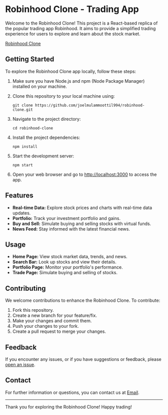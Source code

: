 # Robinhood Clone - Trading App

Welcome to the Robinhood Clone! This project is a React-based replica of the popular trading app Robinhood. It aims to provide a simplified trading experience for users to explore and learn about the stock market.

[Robinhood Clone ](https://rococo-nougat-ec2984.netlify.app)


## Getting Started

To explore the Robinhood Clone app locally, follow these steps:

1. Make sure you have Node.js and npm (Node Package Manager) installed on your machine.
2. Clone this repository to your local machine using:

   ```
   git clone https://github.com/joelmulammoottil994/robinhood-clone.git
   ```

3. Navigate to the project directory:

   ```
   cd robinhood-clone
   ```

4. Install the project dependencies:

   ```
   npm install
   ```

5. Start the development server:

   ```
   npm start
   ```

6. Open your web browser and go to [http://localhost:3000](http://localhost:3000) to access the app.

## Features

- **Real-time Data:** Explore stock prices and charts with real-time data updates.
- **Portfolio:** Track your investment portfolio and gains.
- **Buy and Sell:** Simulate buying and selling stocks with virtual funds.
- **News Feed:** Stay informed with the latest financial news.

## Usage

- **Home Page:** View stock market data, trends, and news.
- **Search Bar:** Look up stocks and view their details.
- **Portfolio Page:** Monitor your portfolio's performance.
- **Trade Page:** Simulate buying and selling of stocks.

## Contributing

We welcome contributions to enhance the Robinhood Clone. To contribute:

1. Fork this repository.
2. Create a new branch for your feature/fix.
3. Make your changes and commit them.
4. Push your changes to your fork.
5. Create a pull request to merge your changes.

## Feedback

If you encounter any issues, or if you have suggestions or feedback, please [open an issue](https://github.com/joelmulammoottil994/robinhood-clone/issues).

## Contact

For further information or questions, you can contact us at [Email](mailto:joelmulammoottil994@gmail.com).

---

Thank you for exploring the Robinhood Clone! Happy trading!
